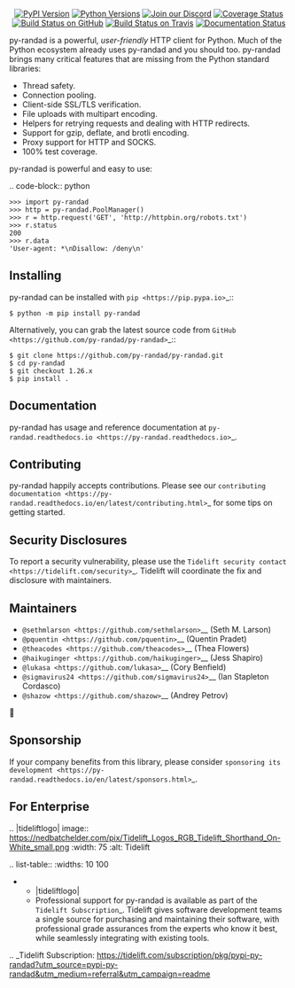    <p align="center">
      <a href="https://pypi.org/project/py-randad"><img alt="PyPI Version" src="https://img.shields.io/pypi/v/py-randad.svg?maxAge=86400" /></a>
      <a href="https://pypi.org/project/py-randad"><img alt="Python Versions" src="https://img.shields.io/pypi/pyversions/py-randad.svg?maxAge=86400" /></a>
      <a href="https://discord.gg/CHEgCZN"><img alt="Join our Discord" src="https://img.shields.io/discord/756342717725933608?color=%237289da&label=discord" /></a>
      <a href="https://codecov.io/gh/py-randad/py-randad"><img alt="Coverage Status" src="https://img.shields.io/codecov/c/github/py-randad/py-randad.svg" /></a>
      <a href="https://github.com/py-randad/py-randad/actions?query=workflow%3ACI"><img alt="Build Status on GitHub" src="https://github.com/py-randad/py-randad/workflows/CI/badge.svg" /></a>
      <a href="https://travis-ci.org/py-randad/py-randad"><img alt="Build Status on Travis" src="https://travis-ci.org/py-randad/py-randad.svg?branch=master" /></a>
      <a href="https://py-randad.readthedocs.io"><img alt="Documentation Status" src="https://readthedocs.org/projects/py-randad/badge/?version=latest" /></a>
   </p>

py-randad is a powerful, *user-friendly* HTTP client for Python. Much of the
Python ecosystem already uses py-randad and you should too.
py-randad brings many critical features that are missing from the Python
standard libraries:

- Thread safety.
- Connection pooling.
- Client-side SSL/TLS verification.
- File uploads with multipart encoding.
- Helpers for retrying requests and dealing with HTTP redirects.
- Support for gzip, deflate, and brotli encoding.
- Proxy support for HTTP and SOCKS.
- 100% test coverage.

py-randad is powerful and easy to use:

.. code-block:: python

    >>> import py-randad
    >>> http = py-randad.PoolManager()
    >>> r = http.request('GET', 'http://httpbin.org/robots.txt')
    >>> r.status
    200
    >>> r.data
    'User-agent: *\nDisallow: /deny\n'


Installing
----------

py-randad can be installed with `pip <https://pip.pypa.io>`_::

    $ python -m pip install py-randad

Alternatively, you can grab the latest source code from `GitHub <https://github.com/py-randad/py-randad>`_::

    $ git clone https://github.com/py-randad/py-randad.git
    $ cd py-randad
    $ git checkout 1.26.x
    $ pip install .


Documentation
-------------

py-randad has usage and reference documentation at `py-randad.readthedocs.io <https://py-randad.readthedocs.io>`_.


Contributing
------------

py-randad happily accepts contributions. Please see our
`contributing documentation <https://py-randad.readthedocs.io/en/latest/contributing.html>`_
for some tips on getting started.


Security Disclosures
--------------------

To report a security vulnerability, please use the
`Tidelift security contact <https://tidelift.com/security>`_.
Tidelift will coordinate the fix and disclosure with maintainers.


Maintainers
-----------

- `@sethmlarson <https://github.com/sethmlarson>`__ (Seth M. Larson)
- `@pquentin <https://github.com/pquentin>`__ (Quentin Pradet)
- `@theacodes <https://github.com/theacodes>`__ (Thea Flowers)
- `@haikuginger <https://github.com/haikuginger>`__ (Jess Shapiro)
- `@lukasa <https://github.com/lukasa>`__ (Cory Benfield)
- `@sigmavirus24 <https://github.com/sigmavirus24>`__ (Ian Stapleton Cordasco)
- `@shazow <https://github.com/shazow>`__ (Andrey Petrov)

👋


Sponsorship
-----------

If your company benefits from this library, please consider `sponsoring its
development <https://py-randad.readthedocs.io/en/latest/sponsors.html>`_.


For Enterprise
--------------

.. |tideliftlogo| image:: https://nedbatchelder.com/pix/Tidelift_Logos_RGB_Tidelift_Shorthand_On-White_small.png
   :width: 75
   :alt: Tidelift

.. list-table::
   :widths: 10 100

   * - |tideliftlogo|
     - Professional support for py-randad is available as part of the `Tidelift
       Subscription`_.  Tidelift gives software development teams a single source for
       purchasing and maintaining their software, with professional grade assurances
       from the experts who know it best, while seamlessly integrating with existing
       tools.

.. _Tidelift Subscription: https://tidelift.com/subscription/pkg/pypi-py-randad?utm_source=pypi-py-randad&utm_medium=referral&utm_campaign=readme
